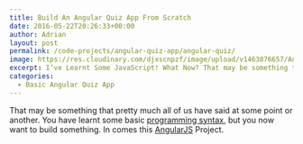 ```yaml
---
title: Build An Angular Quiz App From Scratch
date: 2016-05-22T20:26:33+00:00
author: Adrian
layout: post
permalink: /code-projects/angular-quiz-app/angular-quiz/
image: https://res.cloudinary.com/djxscnpzf/image/upload/v1463876657/Angular-Quiz-App_kifpk9.jpg
excerpt: I’ve Learnt Some JavaScript! What Now? That may be something that pretty much all of us have said at some point or another. You have learnt some basic programming syntax, but you now want to build something.
categories:
  - Basic Angular Quiz App
---
```

That may be something that pretty much all of us have said at some point or another. You have learnt some basic <a href="https://hungryturtlecode.com/best-programming-languages-to-learn-2016/" target="_blank">programming syntax</a>, but you now want to build something. In comes this <a href="https://docs.angularjs.org/api" target="_blank">AngularJS</a> Project.<!--more-->
